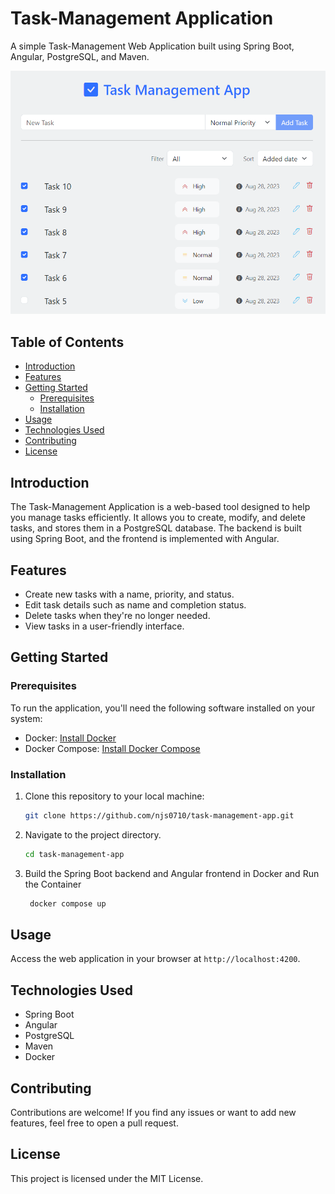 # Task-Management Application

A simple Task-Management Web Application built using Spring Boot, Angular, PostgreSQL, and Maven.

![Task-Management Application](https://github.com/njs0710/task-management/blob/master/image.png?raw=true)

## Table of Contents

- [Introduction](#introduction)
- [Features](#features)
- [Getting Started](#getting-started)
  - [Prerequisites](#prerequisites)
  - [Installation](#installation)
- [Usage](#usage)
- [Technologies Used](#technologies-used)
- [Contributing](#contributing)
- [License](#license)

## Introduction

The Task-Management Application is a web-based tool designed to help you manage tasks efficiently. It allows you to create, modify, and delete tasks, and stores them in a PostgreSQL database. The backend is built using Spring Boot, and the frontend is implemented with Angular.

## Features

- Create new tasks with a name, priority, and status.
- Edit task details such as name and completion status.
- Delete tasks when they're no longer needed.
- View tasks in a user-friendly interface.

## Getting Started

### Prerequisites

To run the application, you'll need the following software installed on your system:

- Docker: [Install Docker](https://docs.docker.com/get-docker/)
- Docker Compose: [Install Docker Compose](https://docs.docker.com/compose/install/)

### Installation

1. Clone this repository to your local machine:

   ```bash
   git clone https://github.com/njs0710/task-management-app.git

2. Navigate to the project directory.
   
    ```bash
   cd task-management-app


4. Build the Spring Boot backend and Angular frontend in Docker and Run the Container

   ```bash
    docker compose up

## Usage

Access the web application in your browser at `http://localhost:4200`.

## Technologies Used

- Spring Boot
- Angular
- PostgreSQL
- Maven
- Docker

## Contributing

Contributions are welcome! If you find any issues or want to add new features, feel free to open a pull request.

## License

This project is licensed under the MIT License.


